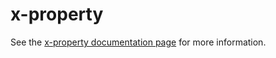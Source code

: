 x-property
================

See the [x-property documentation page](http://.../x-property) for more information.
